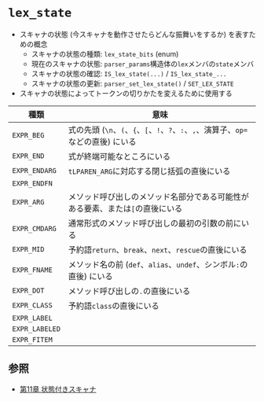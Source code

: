 # `lex_state`
- スキャナの状態 (今スキャナを動作させたらどんな振舞いをするか) を表すための概念
  - スキャナの状態の種類: `lex_state_bits` (enum)
  - 現在のスキャナの状態: `parser_params`構造体の`lex`メンバの`state`メンバ
  - スキャナの状態の確認: `IS_lex_state(...)` / `IS_lex_state_...`
  - スキャナの状態の更新: `parser_set_lex_state()` / `SET_LEX_STATE`
- スキャナの状態によってトークンの切りかたを変えるために使用する

| 種類           | 意味                                                                               |
| -              | -                                                                                  |
| `EXPR_BEG`     | 式の先頭 (`\n`、`(`、`{`、`[`、`!`、`?`、`:`、`,`、演算子、`op=`などの直後) にいる |
| `EXPR_END`     | 式が終端可能なところにいる                                                         |
| `EXPR_ENDARG`  | `tLPAREN_ARG`に対応する閉じ括弧の直後にいる                                        |
| `EXPR_ENDFN`   |                                                                                    |
| `EXPR_ARG`     | メソッド呼び出しのメソッド名部分である可能性がある要素、または`[`の直後にいる      |
| `EXPR_CMDARG`  | 通常形式のメソッド呼び出しの最初の引数の前にいる                                   |
| `EXPR_MID`     | 予約語`return`、`break`、`next`、`rescue`の直後にいる                              |
| `EXPR_FNAME`   | メソッド名の前 (`def`、`alias`、`undef`、シンボル`:`の直後) にいる                 |
| `EXPR_DOT`     | メソッド呼び出しの`.`の直後にいる                                                  |
| `EXPR_CLASS`   | 予約語`class`の直後にいる                                                          |
| `EXPR_LABEL`   |                                                                                    |
| `EXPR_LABELED` |                                                                                    |
| `EXPR_FITEM`   |                                                                                    |

## 参照
- [第11章 状態付きスキャナ](https://i.loveruby.net/ja/rhg/book/contextual.html)
